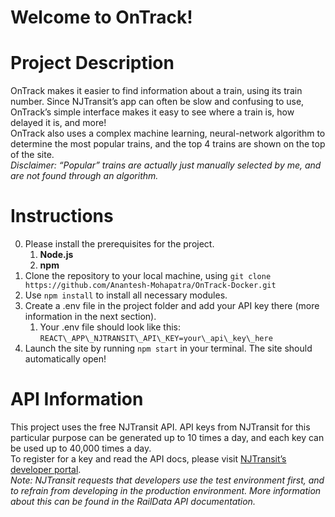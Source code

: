 # Welcome to OnTrack\!

# Project Description

OnTrack makes it easier to find information about a train, using its train number. Since NJTransit’s app can often be slow and confusing to use, OnTrack’s simple interface makes it easy to see where a train is, how delayed it is, and more\!  
OnTrack also uses a complex machine learning, neural-network algorithm to determine the most popular trains, and the top 4 trains are shown on the top of the site.  
*Disclaimer: “Popular” trains are actually just manually selected by me, and are not found through an algorithm.*

# Instructions

0. Please install the prerequisites for the project.  
   1. **Node.js**  
   2. **npm**  
1. Clone the repository to your local machine, using `git clone https://github.com/Anantesh-Mohapatra/OnTrack-Docker.git`
2. Use `npm install` to install all necessary modules.  
3. Create a .env file in the project folder and add your API key there (more information in the next section).  
   1. Your .env file should look like this: `REACT\_APP\_NJTRANSIT\_API\_KEY=your\_api\_key\_here`  
4. Launch the site by running `npm start` in your terminal. The site should automatically open\!

# API Information

This project uses the free NJTransit API. API keys from NJTransit for this particular purpose can be generated up to 10 times a day, and each key can be used up to 40,000 times a day.  
To register for a key and read the API docs, please visit [NJTransit’s developer portal](https://developer.njtransit.com/registration/docs).  
*Note: NJTransit requests that developers use the test environment first, and to refrain from developing in the production environment. More information about this can be found in the RailData API documentation.*